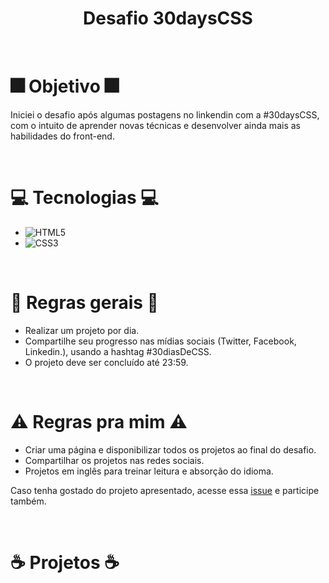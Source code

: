 <h1 align="center">Desafio 30daysCSS</h1>

<p>&nbsp;&nbsp;</p>

# :fireworks: Objetivo :fireworks:

Iniciei o desafio após algumas postagens no linkendin com a #30daysCSS, com o intuito de aprender novas técnicas e desenvolver ainda mais as habilidades do front-end.


<p>&nbsp;&nbsp;</p>

# :computer: Tecnologias :computer:

- ![HTML5](https://img.shields.io/badge/HTML5-E34F26?style=for-the-badge&logo=html5&logoColor=black)
- ![CSS3](https://img.shields.io/badge/CSS3-1572B6?style=for-the-badge&logo=css3&logoColor=black)

<p>&nbsp;&nbsp;</p>

# 📖 Regras gerais :book:
* Realizar um projeto por dia.
* Compartilhe seu progresso nas mídias sociais (Twitter, Facebook, Linkedin.), usando a hashtag #30diasDeCSS.
* O projeto deve ser concluído até 23:59.

<p>&nbsp;&nbsp;</p>

# :warning: Regras pra mim :warning:
* Criar uma página e disponibilizar todos os projetos ao final do desafio.
* Compartilhar os projetos nas redes sociais.
* Projetos em inglês para treinar leitura e absorção do idioma.


Caso tenha gostado do projeto apresentado, acesse essa [issue](https://github.com/MilenaCarecho/30diasDeCSS/issues/1) e participe também.

<p>&nbsp;&nbsp;</p>

# :coffee: Projetos :coffee:
